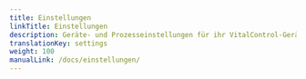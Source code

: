 ```yaml
---
title: Einstellungen
linkTitle: Einstellungen
description: Geräte- und Prozesseinstellungen für ihr VitalControl-Gerät
translationKey: settings
weight: 100
manualLink: /docs/einstellungen/
---
```

<script>
  window.location.href = "/docs/einstellungen/";
</script>
